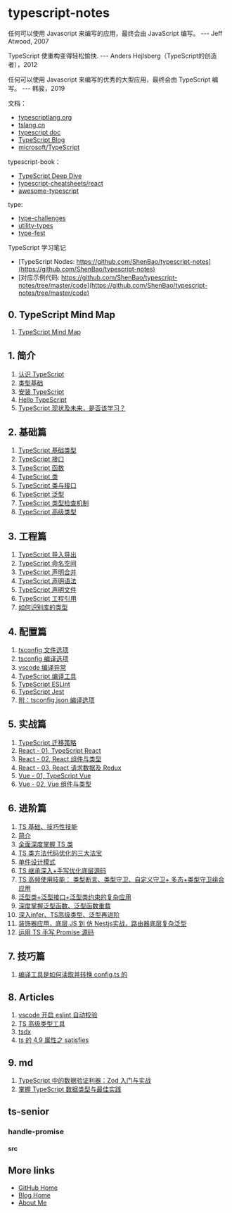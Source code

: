 # typescript-notes

任何可以使用 Javascript 来编写的应用，最终会由 JavaScript 编写。
--- Jeff Atwood, 2007

TypeScript 使重构变得轻松愉快.
--- Anders Hejlsberg（TypeScript的创造者），2012

任何可以使用 Javascript 来编写的优秀的大型应用，最终会由 TypeScript 编写。
--- 韩骏，2019

文档：
- [typescriptlang.org](https://www.typescriptlang.org)
- [tslang.cn](https://www.tslang.cn)
- [typescript doc](https://wangdoc.com/typescript/)
- [TypeScript Blog](https://devblogs.microsoft.com/typescript/)
- [microsoft/TypeScript](https://github.com/microsoft/TypeScript)

typescript-book：
- [TypeScript Deep Dive](https://github.com/basarat/typescript-book)
- [typescript-cheatsheets/react](https://github.com/typescript-cheatsheets/react)
- [awesome-typescript](https://github.com/dzharii/awesome-typescript)

type:
- [type-challenges](https://github.com/type-challenges/type-challenges)
- [utility-types](https://github.com/piotrwitek/utility-types)
- [type-fest](https://github.com/sindresorhus/type-fest)

TypeScript 学习笔记
- [TypeScript Nodes: https://github.com/ShenBao/typescript-notes](https://github.com/ShenBao/typescript-notes)
- [对应示例代码: https://github.com/ShenBao/typescript-notes/tree/master/code](https://github.com/ShenBao/typescript-notes/tree/master/code)

## 0. TypeScript Mind Map

1. [TypeScript Mind Map](%2F0.%20TypeScript%20Mind%20Map%2FTypeScript%20Mind%20Map.md)

## 1. 简介

1. [认识 TypeScript](%2F1.%20%E7%AE%80%E4%BB%8B%2F01.%20%E8%AE%A4%E8%AF%86%20TypeScript.md)
1. [类型基础](%2F1.%20%E7%AE%80%E4%BB%8B%2F02.%20%E7%B1%BB%E5%9E%8B%E5%9F%BA%E7%A1%80.md)
1. [安装 TypeScript](%2F1.%20%E7%AE%80%E4%BB%8B%2F03.%20%E5%AE%89%E8%A3%85%20TypeScript.md)
1. [Hello TypeScript](%2F1.%20%E7%AE%80%E4%BB%8B%2F04.%20Hello%20TypeScript.md)
1. [TypeScript 现状及未来，是否该学习？](%2F1.%20%E7%AE%80%E4%BB%8B%2F05.%20TypeScript%20%E7%8E%B0%E7%8A%B6%E5%8F%8A%E6%9C%AA%E6%9D%A5%EF%BC%8C%E6%98%AF%E5%90%A6%E8%AF%A5%E5%AD%A6%E4%B9%A0%EF%BC%9F.md)

## 2. 基础篇

1. [TypeScript 基础类型](%2F2.%20%E5%9F%BA%E7%A1%80%E7%AF%87%2F01.%20TypeScript%20%E5%9F%BA%E7%A1%80%E7%B1%BB%E5%9E%8B.md)
1. [TypeScript 接口](%2F2.%20%E5%9F%BA%E7%A1%80%E7%AF%87%2F02.%20TypeScript%20%E6%8E%A5%E5%8F%A3.md)
1. [TypeScript 函数](%2F2.%20%E5%9F%BA%E7%A1%80%E7%AF%87%2F03.%20TypeScript%20%E5%87%BD%E6%95%B0.md)
1. [TypeScript 类](%2F2.%20%E5%9F%BA%E7%A1%80%E7%AF%87%2F04.%20TypeScript%20%E7%B1%BB.md)
1. [TypeScript 类与接口](%2F2.%20%E5%9F%BA%E7%A1%80%E7%AF%87%2F05.%20TypeScript%20%E7%B1%BB%E4%B8%8E%E6%8E%A5%E5%8F%A3.md)
1. [TypeScript 泛型](%2F2.%20%E5%9F%BA%E7%A1%80%E7%AF%87%2F06.%20TypeScript%20%E6%B3%9B%E5%9E%8B.md)
1. [TypeScript 类型检查机制](%2F2.%20%E5%9F%BA%E7%A1%80%E7%AF%87%2F07.%20TypeScript%20%E7%B1%BB%E5%9E%8B%E6%A3%80%E6%9F%A5%E6%9C%BA%E5%88%B6.md)
1. [TypeScript 高级类型](%2F2.%20%E5%9F%BA%E7%A1%80%E7%AF%87%2F08.%20TypeScript%20%E9%AB%98%E7%BA%A7%E7%B1%BB%E5%9E%8B.md)

## 3. 工程篇

1. [TypeScript 导入导出](%2F3.%20%E5%B7%A5%E7%A8%8B%E7%AF%87%2F01.%20TypeScript%20%E5%AF%BC%E5%85%A5%E5%AF%BC%E5%87%BA.md)
1. [TypeScript 命名空间](%2F3.%20%E5%B7%A5%E7%A8%8B%E7%AF%87%2F02.%20TypeScript%20%E5%91%BD%E5%90%8D%E7%A9%BA%E9%97%B4.md)
1. [TypeScript 声明合并](%2F3.%20%E5%B7%A5%E7%A8%8B%E7%AF%87%2F03.%20TypeScript%20%E5%A3%B0%E6%98%8E%E5%90%88%E5%B9%B6.md)
1. [TypeScript 声明语法](%2F3.%20%E5%B7%A5%E7%A8%8B%E7%AF%87%2F04.%20TypeScript%20%E5%A3%B0%E6%98%8E%E8%AF%AD%E6%B3%95.md)
1. [TypeScript 声明文件](%2F3.%20%E5%B7%A5%E7%A8%8B%E7%AF%87%2F05.%20TypeScript%20%E5%A3%B0%E6%98%8E%E6%96%87%E4%BB%B6.md)
1. [TypeScript 工程引用](%2F3.%20%E5%B7%A5%E7%A8%8B%E7%AF%87%2F06.%20TypeScript%20%E5%B7%A5%E7%A8%8B%E5%BC%95%E7%94%A8.md)
1. [如何识别库的类型](%2F3.%20%E5%B7%A5%E7%A8%8B%E7%AF%87%2F07.%20%E5%A6%82%E4%BD%95%E8%AF%86%E5%88%AB%E5%BA%93%E7%9A%84%E7%B1%BB%E5%9E%8B.md)

## 4. 配置篇

1. [tsconfig 文件选项](%2F4.%20%E9%85%8D%E7%BD%AE%E7%AF%87%2F01.%20tsconfig%20%E6%96%87%E4%BB%B6%E9%80%89%E9%A1%B9.md)
1. [tsconfig 编译选项](%2F4.%20%E9%85%8D%E7%BD%AE%E7%AF%87%2F02.%20tsconfig%20%E7%BC%96%E8%AF%91%E9%80%89%E9%A1%B9.md)
1. [vscode 编译异常](%2F4.%20%E9%85%8D%E7%BD%AE%E7%AF%87%2F03.%20vscode%20%E7%BC%96%E8%AF%91%E5%BC%82%E5%B8%B8.md)
1. [TypeScript 编译工具](%2F4.%20%E9%85%8D%E7%BD%AE%E7%AF%87%2F04.%20TypeScript%20%E7%BC%96%E8%AF%91%E5%B7%A5%E5%85%B7.md)
1. [TypeScript ESLint](%2F4.%20%E9%85%8D%E7%BD%AE%E7%AF%87%2F05.%20TypeScript%20ESLint.md)
1. [TypeScript Jest](%2F4.%20%E9%85%8D%E7%BD%AE%E7%AF%87%2F06.%20TypeScript%20Jest.md)
1. [附：tsconfig,json 编译选项](%2F4.%20%E9%85%8D%E7%BD%AE%E7%AF%87%2F%E9%99%84%EF%BC%9Atsconfig.json%20%E7%BC%96%E8%AF%91%E9%80%89%E9%A1%B9.md)

## 5. 实战篇

1. [TypeScript 迁移策略](%2F5.%20%E5%AE%9E%E6%88%98%E7%AF%87%2F01.%20TypeScript%20%E8%BF%81%E7%A7%BB%E7%AD%96%E7%95%A5.md)
1. [React - 01, TypeScript React](%2F5.%20%E5%AE%9E%E6%88%98%E7%AF%87%2FReact%20-%2001.%20TypeScript%20React.md)
1. [React - 02, React 组件与类型](%2F5.%20%E5%AE%9E%E6%88%98%E7%AF%87%2FReact%20-%2002.%20React%20%E7%BB%84%E4%BB%B6%E4%B8%8E%E7%B1%BB%E5%9E%8B.md)
1. [React - 03, React 请求数据及 Redux](%2F5.%20%E5%AE%9E%E6%88%98%E7%AF%87%2FReact%20-%2003.%20React%20%E8%AF%B7%E6%B1%82%E6%95%B0%E6%8D%AE%E5%8F%8A%20Redux.md)
1. [Vue - 01, TypeScript Vue](%2F5.%20%E5%AE%9E%E6%88%98%E7%AF%87%2FVue%20-%2001.%20TypeScript%20Vue.md)
1. [Vue - 02, Vue 组件与类型](%2F5.%20%E5%AE%9E%E6%88%98%E7%AF%87%2FVue%20-%2002.%20Vue%20%E7%BB%84%E4%BB%B6%E4%B8%8E%E7%B1%BB%E5%9E%8B.md)

## 6. 进阶篇

1. [TS 基础、技巧性技能](%2F6.%20%E8%BF%9B%E9%98%B6%E7%AF%87%2F01.%20TS%20%E5%9F%BA%E7%A1%80%E3%80%81%E6%8A%80%E5%B7%A7%E6%80%A7%E6%8A%80%E8%83%BD.md)
1. [简介](%2F6.%20%E8%BF%9B%E9%98%B6%E7%AF%87%2F01.%20%E7%AE%80%E4%BB%8B.md)
1. [全面深度掌握 TS 类](%2F6.%20%E8%BF%9B%E9%98%B6%E7%AF%87%2F02.%20%E5%85%A8%E9%9D%A2%E6%B7%B1%E5%BA%A6%E6%8E%8C%E6%8F%A1%20TS%20%E7%B1%BB.md)
1. [TS 类方法代码优化的三大法宝](%2F6.%20%E8%BF%9B%E9%98%B6%E7%AF%87%2F03.%20TS%20%E7%B1%BB%E6%96%B9%E6%B3%95%E4%BB%A3%E7%A0%81%E4%BC%98%E5%8C%96%E7%9A%84%E4%B8%89%E5%A4%A7%E6%B3%95%E5%AE%9D.md)
1. [单件设计模式](%2F6.%20%E8%BF%9B%E9%98%B6%E7%AF%87%2F04.%20%E5%8D%95%E4%BB%B6%E8%AE%BE%E8%AE%A1%E6%A8%A1%E5%BC%8F.md)
1. [TS 继承深入+手写优化底层源码](%2F6.%20%E8%BF%9B%E9%98%B6%E7%AF%87%2F05.%20TS%20%E7%BB%A7%E6%89%BF%E6%B7%B1%E5%85%A5%2B%E6%89%8B%E5%86%99%E4%BC%98%E5%8C%96%E5%BA%95%E5%B1%82%E6%BA%90%E7%A0%81.md)
1. [TS 高频使用技能： 类型断言、类型守卫、自定义守卫+ 多态+类型守卫组合应用](%2F6.%20%E8%BF%9B%E9%98%B6%E7%AF%87%2F06.%20TS%20%E9%AB%98%E9%A2%91%E4%BD%BF%E7%94%A8%E6%8A%80%E8%83%BD%EF%BC%9A%20%E7%B1%BB%E5%9E%8B%E6%96%AD%E8%A8%80%E3%80%81%E7%B1%BB%E5%9E%8B%E5%AE%88%E5%8D%AB%E3%80%81%E8%87%AA%E5%AE%9A%E4%B9%89%E5%AE%88%E5%8D%AB%2B%20%E5%A4%9A%E6%80%81%2B%E7%B1%BB%E5%9E%8B%E5%AE%88%E5%8D%AB%E7%BB%84%E5%90%88%E5%BA%94%E7%94%A8.md)
1. [泛型类+泛型接口+泛型类约束的复杂应用](%2F6.%20%E8%BF%9B%E9%98%B6%E7%AF%87%2F07.%20%E6%B3%9B%E5%9E%8B%E7%B1%BB%2B%E6%B3%9B%E5%9E%8B%E6%8E%A5%E5%8F%A3%2B%E6%B3%9B%E5%9E%8B%E7%B1%BB%E7%BA%A6%E6%9D%9F%E7%9A%84%E5%A4%8D%E6%9D%82%E5%BA%94%E7%94%A8.md)
1. [深度掌握泛型函数、泛型函数重载](%2F6.%20%E8%BF%9B%E9%98%B6%E7%AF%87%2F08.%20%E6%B7%B1%E5%BA%A6%E6%8E%8C%E6%8F%A1%E6%B3%9B%E5%9E%8B%E5%87%BD%E6%95%B0%E3%80%81%E6%B3%9B%E5%9E%8B%E5%87%BD%E6%95%B0%E9%87%8D%E8%BD%BD.md)
1. [深入infer、TS高级类型、泛型再进阶](%2F6.%20%E8%BF%9B%E9%98%B6%E7%AF%87%2F09.%20%E6%B7%B1%E5%85%A5infer%E3%80%81TS%E9%AB%98%E7%BA%A7%E7%B1%BB%E5%9E%8B%E3%80%81%E6%B3%9B%E5%9E%8B%E5%86%8D%E8%BF%9B%E9%98%B6.md)
1. [装饰器应用，底层 JS 到 仿 Nestjs实战，路由器底层复杂泛型](%2F6.%20%E8%BF%9B%E9%98%B6%E7%AF%87%2F10.%20%E8%A3%85%E9%A5%B0%E5%99%A8%E5%BA%94%E7%94%A8%EF%BC%8C%E5%BA%95%E5%B1%82%20JS%20%E5%88%B0%20%E4%BB%BF%20Nestjs%E5%AE%9E%E6%88%98%EF%BC%8C%E8%B7%AF%E7%94%B1%E5%99%A8%E5%BA%95%E5%B1%82%E5%A4%8D%E6%9D%82%E6%B3%9B%E5%9E%8B.md)
1. [运用 TS 手写 Promise 源码](%2F6.%20%E8%BF%9B%E9%98%B6%E7%AF%87%2F11.%20%E8%BF%90%E7%94%A8%20TS%20%E6%89%8B%E5%86%99%20Promise%20%E6%BA%90%E7%A0%81.md)

## 7. 技巧篇

1. [编译工具是如何读取并转换 config,ts 的](%2F7.%20%E6%8A%80%E5%B7%A7%E7%AF%87%2F%E7%BC%96%E8%AF%91%E5%B7%A5%E5%85%B7%E6%98%AF%E5%A6%82%E4%BD%95%E8%AF%BB%E5%8F%96%E5%B9%B6%E8%BD%AC%E6%8D%A2%20config.ts%20%E7%9A%84.md)

## 8. Articles

1. [vscode 开启 eslint 自动校验](%2F8.%20Articles%2F001.%20vscode%20%E5%BC%80%E5%90%AF%20eslint%20%E8%87%AA%E5%8A%A8%E6%A0%A1%E9%AA%8C.md)
1. [TS 高级类型工具](%2F8.%20Articles%2F002.%20TS%20%E9%AB%98%E7%BA%A7%E7%B1%BB%E5%9E%8B%E5%B7%A5%E5%85%B7.md)
1. [tsdx](%2F8.%20Articles%2F003.%20tsdx.md)
1. [ts 的 4,9 属性之 satisfies](%2F8.%20Articles%2F006.%20ts%20%E7%9A%84%204.9%20%E5%B1%9E%E6%80%A7%E4%B9%8B%20satisfies.md)

## 9. md

1. [TypeScript 中的数据验证利器：Zod 入门与实战](%2F9.%20md%2FTypeScript%20%E4%B8%AD%E7%9A%84%E6%95%B0%E6%8D%AE%E9%AA%8C%E8%AF%81%E5%88%A9%E5%99%A8%EF%BC%9AZod%20%E5%85%A5%E9%97%A8%E4%B8%8E%E5%AE%9E%E6%88%98.md)
1. [掌握 TypeScript 数据类型与最佳实践](%2F9.%20md%2F%E6%8E%8C%E6%8F%A1%20TypeScript%20%E6%95%B0%E6%8D%AE%E7%B1%BB%E5%9E%8B%E4%B8%8E%E6%9C%80%E4%BD%B3%E5%AE%9E%E8%B7%B5.md)

## ts-senior


### handle-promise


#### src


## More links

- [GitHub Home](https://github.com/ShenBao)
- [Blog Home](https://shenbao.github.io)
- [About Me](https://shenbao.github.io/about/)
